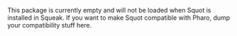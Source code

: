 This package is currently empty and will not be loaded when Squot is installed in Squeak.
If you want to make Squot compatible with Pharo, dump your compatibility stuff here.
